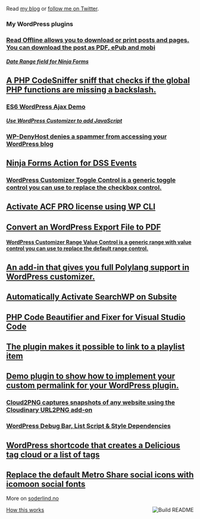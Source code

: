  Read [my blog](https://soderlind.no/) or [follow me on Twitter](https://twitter.com/soderlind).



### My WordPress plugins
<!-- plugins starts -->
<h3 class='bg-gray-light'><a href=https://github.com/soderlind/read-offline>Read Offline allows you to download or print posts and pages. You can download the post as PDF, ePub and mobi</a></h3> 
<h5 class='bg-gray-light'><a href=https://github.com/soderlind/date-range-ninja-forms>Date Range field for Ninja Forms</a></h5> 
<h2 class='bg-gray-light'><a href=https://github.com/soderlind/coding-standard>A PHP CodeSniffer sniff that checks if the global PHP functions are missing a backslash.</a></h2> 
<h3 class='bg-gray-light'><a href=https://github.com/soderlind/es6-wp-ajax-demo>ES6 WordPress Ajax Demo</a></h3> 
<h5 class='bg-gray-light'><a href=https://github.com/soderlind/additional-javascript>Use WordPress Customizer to add JavaScript</a></h5> 
<h3 class='bg-gray-light'><a href=https://github.com/soderlind/wp-denyhost>WP-DenyHost denies a spammer from accessing your WordPress blog</a></h3> 
<h2 class='bg-gray-light'><a href=https://github.com/soderlind/ninja-forms-dss-event-action>Ninja Forms Action for DSS Events</a></h2> 
<h3 class='bg-gray-light'><a href=https://github.com/soderlind/class-customizer-toggle-control>WordPress Customizer Toggle Control is a generic toggle control you can use to replace the checkbox control.</a></h3> 
<h2 class='bg-gray-light'><a href=https://github.com/soderlind/wp-cli-acfpro-activate>Activate ACF PRO license using WP CLI</a></h2> 
<h2 class='bg-gray-light'><a href=https://github.com/soderlind/wxr2pdf>Convert an WordPress Export File to PDF</a></h2> 
<h4 class='bg-gray-light'><a href=https://github.com/soderlind/class-customizer-range-value-control>WordPress Customizer Range Value Control is a generic range with value control you can use to replace the default range control.</a></h4> 
<h2 class='bg-gray-light'><a href=https://github.com/soderlind/customizer-polylang>An add-in that gives you full Polylang support in WordPress customizer.</a></h2> 
<h2 class='bg-gray-light'><a href=https://github.com/soderlind/ms-searchwp-subsite-activate>Automatically Activate SearchWP on Subsite</a></h2> 
<h2 class='bg-gray-light'><a href=https://github.com/soderlind/vscode-phpcbf>PHP Code Beautifier and Fixer for Visual Studio Code</a></h2> 
<h2 class='bg-gray-light'><a href=https://github.com/soderlind/wp-link-to-playlist-item>The plugin makes it possible to link to a playlist item </a></h2> 
<h2 class='bg-gray-light'><a href=https://github.com/soderlind/my-permalink-demo>Demo plugin to show how to implement your custom permalink for your WordPress plugin.</a></h2> 
<h3 class='bg-gray-light'><a href=https://github.com/soderlind/cloud2png>Cloud2PNG captures snapshots of any website using the Cloudinary URL2PNG add-on</a></h3> 
<h3 class='bg-gray-light'><a href=https://github.com/soderlind/debug-bar-list-dependencies>WordPress Debug Bar, List Script & Style Dependencies</a></h3> 
<h2 class='bg-gray-light'><a href=https://github.com/soderlind/delicious-tagroll-shortcode>WordPress shortcode that creates a Delicious tag cloud or a list of tags</a></h2> 
<h2 class='bg-gray-light'><a href=https://github.com/soderlind/metro-share-social-fonts>Replace the default Metro Share social icons with icomoon social fonts</a></h2> 
<!-- plugins ends -->

More on [soderlind.no](https://soderlind.no/)


<a href="https://github.com/soderlind/soderlind/actions"><img src="https://github.com/soderlind/soderlind/workflows/Build%20README/badge.svg" align="right" alt="Build README"></a>
<a href="https://simonwillison.net/2020/Jul/10/self-updating-profile-readme/">How this works</a>
